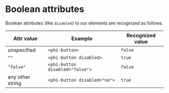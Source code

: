 # Boolean attributes

Boolean attributes (like `disabled`) to our elements are recognized as follows.

| Attr value       | Example                         | Recognized value |
|------------------|---------------------------------|------------------|
| unspecified      | `<phi-button>`                  | `false`          |
| `""`             | `<phi-button disabled>`         | `true`           |
| `"false"`        | `<phi-button disabled="false">` | `false`          |
| any other string | `<phi-button disabled="no"> `   | `true`           |
